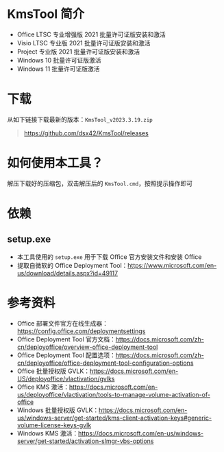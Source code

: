 # KmsTool 简介

* Office LTSC 专业增强版 2021 批量许可证版安装和激活
* Visio LTSC 专业版 2021 批量许可证版安装和激活
* Project 专业版 2021 批量许可证版安装和激活
* Windows 10 批量许可证版激活
* Windows 11 批量许可证版激活

# 下载

从如下链接下载最新的版本：`KmsTool_v2023.3.19.zip`

> https://github.com/dsx42/KmsTool/releases

# 如何使用本工具？

解压下载好的压缩包，双击解压后的 `KmsTool.cmd`，按照提示操作即可

# 依赖

## setup.exe

* 本工具使用的 `setup.exe` 用于下载 Office 官方安装文件和安装 Office
* 提取自微软的 Office Deployment Tool：https://www.microsoft.com/en-us/download/details.aspx?id=49117

# 参考资料

* Office 部署文件官方在线生成器：https://config.office.com/deploymentsettings
* Office Deployment Tool 官方文档：https://docs.microsoft.com/zh-cn/deployoffice/overview-office-deployment-tool
* Office Deployment Tool 配置选项：https://docs.microsoft.com/zh-cn/deployoffice/office-deployment-tool-configuration-options
* Office 批量授权版 GVLK：https://docs.microsoft.com/en-US/deployoffice/vlactivation/gvlks 
* Office KMS 激活：https://docs.microsoft.com/en-us/deployoffice/vlactivation/tools-to-manage-volume-activation-of-office
* Windows 批量授权版 GVLK：https://docs.microsoft.com/en-us/windows-server/get-started/kms-client-activation-keys#generic-volume-license-keys-gvlk
* Windows KMS 激活：https://docs.microsoft.com/en-us/windows-server/get-started/activation-slmgr-vbs-options
